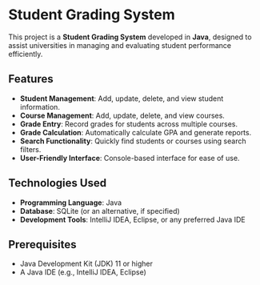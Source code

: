 # Student Grading System

This project is a **Student Grading System** developed in **Java**, designed to assist universities in managing and evaluating student performance efficiently.

## Features

- **Student Management**: Add, update, delete, and view student information.
- **Course Management**: Add, update, delete, and view courses.
- **Grade Entry**: Record grades for students across multiple courses.
- **Grade Calculation**: Automatically calculate GPA and generate reports.
- **Search Functionality**: Quickly find students or courses using search filters.
- **User-Friendly Interface**: Console-based interface for ease of use.

## Technologies Used

- **Programming Language**: Java
- **Database**: SQLite (or an alternative, if specified)
- **Development Tools**: IntelliJ IDEA, Eclipse, or any preferred Java IDE

## Prerequisites

- Java Development Kit (JDK) 11 or higher
- A Java IDE (e.g., IntelliJ IDEA, Eclipse)